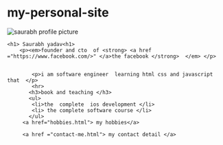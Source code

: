 # my-personal-site
<!DOCTYPE html>
<html lang="en">
<head>
    <meta charset="UTF-8">
    <meta http-equiv="X-UA-Compatible" content="IE=edge">
    <meta name="viewport" content="width=device-width, initial-scale=1.0">
    <title>my persoanl site </title>
</head>
<body>
  <img src="Acharya-Prashant-Image-2.png" alt = "saurabh profile picture " >  

    <h1> Saurabh yadav<h1>
        <p><em>founder and cto  of <strong> <a href ="https://www.facebook.com/>" </a>the facebook </strong>  </em> </p>

        
            <p>i am software engineer  learning html css and javascript that  </p>
            <hr>  
           <h3>book and teaching </h3>
           <ul>
            <li>the  complete  ios development </li>
            <li> the complete software course </li>
           </ul> 
         <a href="hobbies.html"> my hobbies</a>

         <a href ="contact-me.html"> my contact detail </a>

 </body>
  </html >
